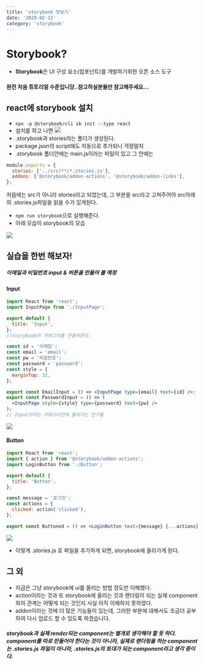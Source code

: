 ```yaml
---
title: 'storybook 맛보기'
date: '2020-02-12'
category: 'storybook'
---
```


# Storybook?

- **Storybook**은 UI 구성 요소(컴포넌트)를 개발하기위한 오픈 소스 도구

#### 완전 처음 튜토리얼 수준입니당..참고하실분들만 참고해주세요...

## react에 storybook 설치

- `npx -p @storybook/cli sb init --type react`
- 설치를 하고 나면
  ![](https://images.velog.io/images/jotang/post/9aa6355f-dca4-4f2d-9dae-d9633013ce31/image.png)
- .storybook과 stories라는 폴더가 생성된다.
- package.json의 script에도 자동으로 추가되니 걱정말자
- .storybook 폴더안에는 main.js이라는 파일이 있고 그 안에는

```jsx
module.exports = {
  stories: ['../src/**/*.stories.js'],
  addons: ['@storybook/addon-actions', '@storybook/addon-links'],
};
```

처음에는 src가 아니라 stories라고 되었는데, 그 부분을 src라고 고쳐주어야 src아래의 .stories.js파일을 읽을 수가 있게된다.

- `npm run storybook`으로 실행해준다.
- 아래 모습이 storybook의 모습

![](https://images.velog.io/images/jotang/post/8c48d447-5a93-4b87-ae09-3dfd560b40a4/image.png)

## 실습을 한번 해보자!

##### 이메일과 비밀번호 input & 버튼을 만들어 볼 예정

#### Input

```jsx
import React from 'react';
import InputPage from './InputPage';

export default {
  title: 'Input',
};
//storybook의 카테고리를 만들어준다.

const id = '이메일';
const email = 'email';
const pw = '비밀번호';
const password = 'password';
const style = {
  marginTop: 32,
};

export const EmailInput = () => <InputPage type={email} text={id} />;
export const PasswordInput = () => (
  <InputPage style={style} type={password} text={pw} />
);
// Input이라는 카테고리안에 들어가는 친구들
```

![](https://images.velog.io/images/jotang/post/677c9f6a-b108-4256-a720-a61139a87e3d/image.png)

#### Button

```jsx
import React from 'react';
import { action } from '@storybook/addon-actions';
import LoginButton from './Button';

export default {
  title: 'Button',
};

const message = '로그인';
const actions = {
  clicked: action('clicked'),
};

export const Buttoned = () => <LoginButton text={message} {...actions} />;
```

![](https://images.velog.io/images/jotang/post/a596ff8d-3309-4a5f-91ba-170c33289123/image.png)

- 이렇게 .stories.js 로 파일을 추가하게 되면, storybook에 올라가게 된다.

## 그 외

- 지금은 그냥 storybook에 ui를 올리는 방법 정도만 이해했다.
- action이라는 것과 또 storybook에 올리는 것과 랜더링이 되는 실제 component와의 관계는 어떻게 되는 것인지 사실 아직 이해하지 못하였다.
- addon이라는 것에 더 많은 기능들이 있는데, 그러한 부분에 대해서도 조금더 공부 하여 다시 업로드 할 수 있도록 하겠습니다.

##### storybook과 실제 render되는 component는 별개로 생각해야 할 듯 하다. component를 따로 만들어야 한다는 것이 아니라, 실제로 랜더링을 하는 component는 .stories.js 파일이 아니라, .stories.js의 토대가 되는 component라고 생각 중이다.
